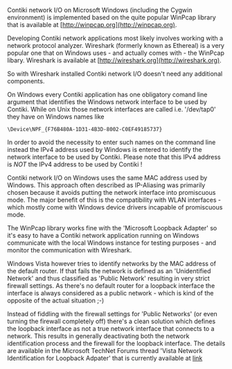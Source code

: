 Contiki network I/O on Microsoft Windows (including the Cygwin environment) is
implemented based on the quite popular WinPcap library that is available at
[http://winpcap.org](http://winpcap.org).

Developing Contiki network applications most likely involves working with a
network protocol analyzer. Wireshark (formerly known as Ethereal) is a very
popular one that on Windows uses - and actually comes with - the WinPcap
libary. Wireshark is available at [http://wireshark.org](http://wireshark.org).

So with Wireshark installed Contiki network I/O doesn't need any additional
components.

On Windows every Contiki application has one obligatory comand line argument
that identifies the Windows network interface to be used by Contiki. While on
Unix those network interfaces are called i.e. '/dev/tap0' they have on Windows
names like

    \Device\NPF_{F76B480A-1D31-4B3D-8002-C0EF49185737}

In order to avoid the necessity to enter such names on the command line instead
the IPv4 address used by Windows is entered to identify the network interface
to be used by Contiki. Please note that this IPv4 address is _NOT_ the IPv4
address to be used by Contiki !

Contiki network I/O on Windows uses the same MAC address used by Windows. This
approach often described as IP-Aliasing was primarily chosen because it avoids
putting the network interface into promiscuous mode. The major benefit of this
is the compatibility with WLAN interfaces - which mostly come with Windows
device drivers incapable of promiscuous mode.

The WinPcap library works fine with the 'Microsoft Loopback Adapter' so it's
easy to have a Contiki network application running on Windows communicate with
the local Windows instance for testing purposes - and monitor the communication
with Wireshark.

Windows Vista however tries to identify networks by the MAC address of the
default router. If that fails the network is defined as an 'Unidentified
Network' and thus classified as 'Public Network' resulting in very strict
firewall settings. As there's no default router for a loopback interface the
interface is always considered as a public network - which is kind of the
opposite of the actual situation ;-)

Instead of fiddling with the firewall settings for 'Public Networks' (or even
turning the firewall completely off) there's a clean solution which defines the
loopback interface as not a true network interface that connects to a network.
This results in generally deactivating both the network identification process
and the firewall for the loopback interface. The details are available in the
Microsoft TechNet Forums thread 'Vista Network Identification for Loopback
Adpater' that is currently available at
[link](http://social.technet.microsoft.com/Forums/windows/en-US/66b42761-1b8e-4302-9134-0bb685139f4e/vista-network-identification-for-loopback-adpater)

